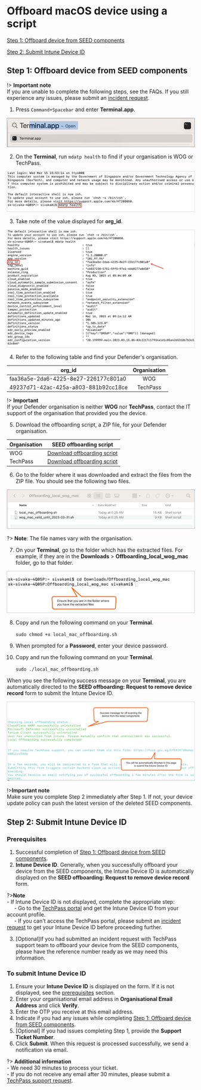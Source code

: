 # Offboard macOS device using a script


[Step 1: Offboard device from SEED components](#step-1-offboard-device-from-seed-components)

[Step 2: Submit Intune Device ID](#step-2-submit-intune-device-id)

## Step 1: Offboard device from SEED components

!> **Important note**<br>If you are unable to complete the following steps, see the FAQs. If you still experience any issues, please submit an [incident request](https://go.gov.sg/techpass-sr).  

1. Press ```Command+Spacebar``` and enter **Terminal.app**.

![open terminal](../images/macos-open-terminal.png)

2. On the **Terminal**, run `mdatp health` to find if your organisation is WOG or TechPass.

![find-org-id](../images/macos-find-org-id-1.png)

3. Take note of the value displayed for **org_id**.

![note-org-id](../images/macos-find-org-id-2.png)

4. Refer to the following table and find your Defender's organisation.

  | org_id  | Organisation |
  | ------------- |:-------------:|
  | faa36a5e-2da6-4225-8e27-226177c801a0      | WOG     |
  | 49237d71-42ac-425a-a803-881b92cc18ce  | TechPass    | 

!> **Important**<br> If your Defender organisation is neither **WOG** nor **TechPass**, contact the IT support of the organisation that provided you the device.

5. Download the offboarding script, a ZIP file, for your Defender organisation.

  | Organisation  | SEED offboarding script |
  | ------------- |:-------------:|
  | WOG      | [Download offboarding script](https://k3uwa66lu3tj6uxft46666ynhe0uvzor.lambda-url.ap-southeast-1.on.aws/local_wog_mac)    |
  | TechPass      | [Download offboarding script](https://k3uwa66lu3tj6uxft46666ynhe0uvzor.lambda-url.ap-southeast-1.on.aws/local_tp_mac)    |
  
6. Go to the folder where it was downloaded and extract the files from the ZIP file. You should see the following two files. 

![extract-files](../images/macos-extracted-files-for-offboarding.png)

?> **Note**: The file names vary with the organisation.

7. On your **Terminal**, go to the folder which has the extracted files. For example, if they are in the **Downloads** > **Offboarding_local_wog_mac** folder, go to that folder.

![cd-extracted-folder](../images/macos-cd-downloads.png)

8. Copy and run the following command on your **Terminal**.

    ```sudo chmod +x local_mac_offboarding.sh```

9. When prompted for a **Password**, enter your device password.
10. Copy and run the following command on your **Terminal**.

    ```sudo ./local_mac_offboarding.sh```

When you see the following success message on your **Terminal**, you are automatically directed to the **SEED offboarding: Request to remove device record** form to submit the Intune Device ID. 

![macos-success-message](../images/macos-success-message.png)

!>**Important note**<br> Make sure you complete Step 2 immediately after Step 1. If not, your device update policy can push the latest version of the deleted SEED components.


## Step 2: Submit Intune Device ID

### Prerequisites

1. Successful completion of [Step 1: Offboard device from SEED components](#step-1-offboard-device-from-seed-components).
2. **Intune Device ID**. Generally, when you successfully offboard your device from the SEED components, the Intune Device ID is  automatically displayed on the **SEED offboarding: Request to remove device record** form.

?>**Note**<br>- If Intune Device ID is not displayed, complete the appropriate step:<br>&nbsp;&nbsp;&nbsp;&nbsp;&nbsp;- Go to the [TechPass portal](https://portal.techpass.gov.sg/secure/account/profile) and get the Intune Device ID from your account profile.<br>&nbsp;&nbsp;&nbsp;&nbsp;&nbsp;- If you can't access the TechPass portal, please submit an [incident request](https://go.gov.sg/techpass-sr) to get your Intune Device ID before proceeding further.

3. [Optional]If you had submitted an incident request with TechPass support team to offboard your device from the SEED components, please have the reference number ready as we may need this information.

### To submit Intune Device ID

1. Ensure your **Intune Device ID** is displayed on the form. If it is not displayed, see the [prerequisites](#prerequisites) section.
2. Enter your organisational email address in **Organisational Email Address** and click **Verify**.
3. Enter the OTP you receive at this email address.  
4. Indicate if you had any issues while completing [Step 1: Offboard device from SEED components](#step-1-offboard-device-from-seed-components).
5. [Optional] If you had issues completing Step 1, provide the  **Support Ticket Number**.
6. Click **Submit**. When this request is processed successfully, we send a notification via email.

<!--![successfully-offboarded-email](../images/macos-successfully-offboarded-email.png)-->

?> **Additional information**<br>- We need 30 minutes to process your ticket.<br>- If you do not receive any email after 30 minutes, please submit a [TechPass support request](https://go.gov.sg/techpass-sr). 

 
      










 



